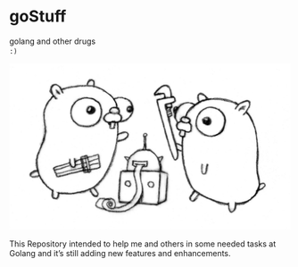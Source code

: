 # goStuff
golang and other drugs  
`:)`

![Alt text](gostuff.jpeg)

This Repository intended to help me and others in some needed tasks at Golang and it’s still adding new
features and enhancements.
